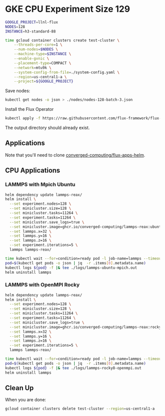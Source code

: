 # GKE CPU Experiment Size 129

```bash
GOOGLE_PROJECT=llnl-flux
NODES=128
INSTANCE=h3-standard-88

time gcloud container clusters create test-cluster \
    --threads-per-core=1 \
    --num-nodes=$NODES \
    --machine-type=$INSTANCE \
    --enable-gvnic \
    --placement-type=COMPACT \
    --network=mtu9k \
    --system-config-from-file=./system-config.yaml \
    --region=us-central1-a \
    --project=${GOOGLE_PROJECT}
```

Save nodes:

```bash
kubectl get nodes -o json > ./nodes/nodes-128-batch-3.json 
```

Install the Flux Operator

```bash
kubectl apply -f https://raw.githubusercontent.com/flux-framework/flux-operator/refs/heads/main/examples/dist/flux-operator.yaml
```

The output directory should already exist.

## Applications

Note that you'll need to clone [converged-computing/flux-apps-helm](https://github.com/converged-computing/flux-apps-helm).

## CPU Applications

### LAMMPS with Mpich Ubuntu

```bash
helm dependency update lammps-reax/
helm install \
  --set experiment.nodes=128 \
  --set minicluster.size=128 \
  --set minicluster.tasks=11264 \
  --set experiment.tasks=11264 \
  --set minicluster.save_logs=true \
  --set minicluster.image=ghcr.io/converged-computing/lammps-reax:ubuntu2204-mpich \
  --set lammps.x=32 \
  --set lammps.y=16 \
  --set lammps.z=16 \
  --set experiment.iterations=5 \
  lammps lammps-reax/

time kubectl wait --for=condition=ready pod -l job-name=lammps --timeout=600s
pod=$(kubectl get pods -o json | jq  -r .items[0].metadata.name)
kubectl logs ${pod} -f |& tee ./logs/lammps-ubuntu-mpich.out
helm uninstall lammps
```

### LAMMPS with OpenMPI Rocky

```bash
helm dependency update lammps-reax/
helm install \
  --set experiment.nodes=128 \
  --set minicluster.size=128 \
  --set minicluster.tasks=11264 \
  --set experiment.tasks=11264 \
  --set minicluster.save_logs=true \
  --set minicluster.image=ghcr.io/converged-computing/lammps-reax:rocky8 \
  --set lammps.x=32 \
  --set lammps.y=16 \
  --set lammps.z=16 \
  --set experiment.iterations=5 \
  lammps lammps-reax/

time kubectl wait --for=condition=ready pod -l job-name=lammps --timeout=600s
pod=$(kubectl get pods -o json | jq  -r .items[0].metadata.name)
kubectl logs ${pod} -f |& tee ./logs/lammps-rocky8-openmpi.out
helm uninstall lammps
```

## Clean Up

When you are done:

```bash
gcloud container clusters delete test-cluster --region=us-central1-a
```
